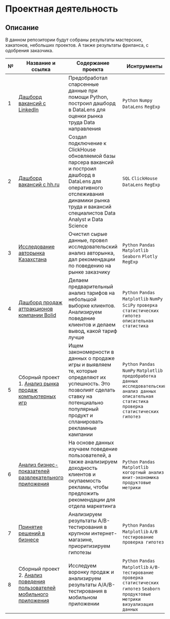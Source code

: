# Проектная деятельность
## Описание
В данном репозитории будут собраны результаты мастерских, хакатонов, небольших проектов. А также результаты фриланса, с одобрения заказчика.



| № | Название и ссылка  | Содержание проекта   | Иснтрументы  |
|---|--------------------|----------------------|--------------|
| 1 | [Дашборд вакансий с LinkedIn](https://github.com/egormusalimov/pet_projects/tree/main/LinkedIn_project) | Предобработал спарсенные данные при помощи Python, построил дашборд в DataLens для оценки рынка труда Data направления | `Python` `Numpy` `DataLens` `RegExp` |
| 2 | [Дашборд вакансий с hh.ru](https://github.com/egormusalimov/pet_projects/tree/main/workshop_hh) | Создал подключение к ClickHouse обновляемой базы парсера вакансий и построил дашборд в DataLens для оперативного отслеживания динамики рынка труда и вакансий специалистов Data Analyst и Data Science  | `SQL` `ClickHouse` `DataLens` `RegExp`|
| 3 | [Исследование авторынка Казахстана](https://github.com/egormusalimov/pet_projects/tree/main/auto_KZ) | Очистил сырые данные, провел исследовательский анализ авторынка, дал рекомендации по поведению на рынке заказчику | `Python` `Pandas` `Matplotlib` `Seaborn` `Plotly` `RegExp` |
| 4 | [Дашборд продаж аттракционов компании Bolid](https://github.com/egormusalimov/pet_projects/tree/main/Bolid) | Делаем предварительный анализ тарифов на небольшой выборке клиентов. Анализируем поведение клиентов и делаем вывод, какой тариф лучше | `Python` `Pandas` `Matplotlib` `NumPy` `SciPy` `проверка статистических гипотез` `описательная статистика` |
| 5 | Сборный проект 1. [Анализ рынка продаж компьютерных игр](https://github.com/egormusalimov/Yandex-Practicum/tree/main/games) | Ищем закономерности в данных о продаже игры и выявляем те, которые определяют их успешность. Это позволият сделать ставку на потенциально популярный продукт и спланировать рекламные кампании | `Python` `Pandas` `NumPy` `Matplotlib` `предобработка данных` `исследовательский анализ данных` `описательная статистика` `проверка статистических гипотез` |
| 6 | [Анализ бизнес-показателей развлекательного приложения](https://github.com/egormusalimov/Yandex-Practicum/tree/main/procrastinate_pro) | На основе данных изучаем поведение пользователей, а также анализируем доходность клиентов и окупаемость рекламы, чтобы предложить рекомендации для отдела маркетинга | `Python` `Pandas` `Matplotlib` `когортный анализ` `юнит-экономика` `продуктовые метрики` |
| 7 | [Принятие решений в бизнесе](https://github.com/egormusalimov/Yandex-Practicum/tree/main/hypothesis) | Анализируем результаты A/B-тестирования в крупном интернет-магазине, приоритизируем гипотезы | `Python` `Pandas` `Matplotlib` `А/В тестирование` `проверка гипотез` |
| 8 | Сборный проект 2. [Анализ поведения пользователей мобильного приложения](https://github.com/egormusalimov/Yandex-Practicum/tree/main/user_behaviour) | Исследуем воронку продаж и анализируем результаты A/A/B-тестирования в мобильном приложении | `Python` `Pandas` `Matplotlib` `A/B-тестирование` `проверка статистических гипотез` `Seaborn` `продуктовые метрики` `визуализация данных` |

